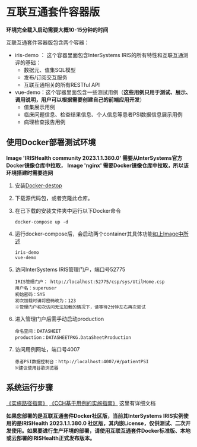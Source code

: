 # 互联互通套件容器版


 **环境完全载入启动需要大概10-15分钟的时间** 

互联互通套件容器版包含两个容器：

+ iris-demo ： 这个容器里面包含InterSystems IRIS的所有特性和互联互通测评的基础：
  + 数据元、值集SQL模型
  + 发布/订阅交互服务
  + 互联互通相关的所有RESTful API
+ vue-demo：这个容器里面包含一些测试用例（**这些用例只用于测试、展示、调用说明，用户可以根据需要创建自己的前端应用开发**）
  + 值集展示用例
  + 临床问题信息、检查结果信息、个人信息等患者PSI数据信息展示用例
  + 病理检查报告用例

## 使用Docker部署测试环境

**Image 'IRISHealth community 2023.1.1.380.0' 需要从InterSystems官方Docker镜像仓库中拉取，**
**Image 'nginx' 需要Docker镜像仓库中拉取，所以该环境搭建时需要连网**
1. 安装[Docker-destop](https://www.docker.com/products/docker-desktop)

2. 下载源代码包，或者克隆此仓库。

3. 在已下载的安装文件夹中运行以下Docker命令

   ```shell
   docker-compose up -d
   ```

4. 运行docker-compose后，会启动两个container其具体功能[如上Image中所述](#互联互通套件容器版包含两个Image：)

   ```shell
   iris-demo
   vue-demo
   ```

5. 访问InterSystems IRIS管理门户，端口号52775

   ```shell
   IRIS管理门户： http://localhost:52775/csp/sys/UtilHome.csp
   用户名：superuser
   初始密码：SYS
   初次加载时请将密码改为：123
   ※管理门户初次访问无法加载的情况下，请等待2分钟左右再次尝试
   
   ```
6. 进入管理门户后需手动启动production
   ```shell
   命名空间：DATASHEET
   production：DATASHEETPKG.DataSheetProduction
   ```
7. 访问用例网址，端口号4007

   ```shell
   患者PSI数据控制台：http://localhost:4007/#/patientPSI
   ※建议使用谷歌浏览器
   ```
   
## 系统运行步骤

[《实施路径指南》](https://shimo.im/docs/aBAYMK7opotPlRAj/])
[《CCH基于用例的实施指南》](https://shimo.im/docx/Wr3DpvJvaeUpBy3J/) 这里有详细文档


**如果您部署的是互联互通套件Docker社区版，当前其InterSystems IRIS实例使用的是IRISHealth 2023.1.1.380.0 社区版，其内嵌License，仅供测试、二次开发使用。如果要进行生产环境的部署，请使用互联互通套件Docker标准版、本地或云部署的IRISHealth正式发布版本。**


